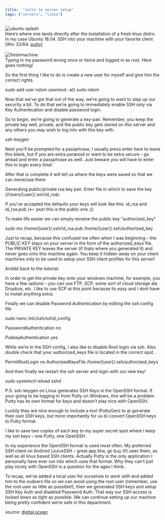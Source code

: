 ```yaml
---
title:  "intro to server setup"
tags: ["servers", "linux"]
---
```


![ubuntu splash](../assets/img/ubuntu16-04_tw_kevin.png)
<br>
Here’s where one lands directly after the installation of a fresh linux distro. In my case Ubuntu 16.04. SSH into your machine with your favorite client [Win 32/64: [putty](https://www.putty.org/)]
<br><br>
![freshmachine](../assets/img/freshmachine.png)
<br>
Typing in my password wrong once or twice and logged in as root. Here goes nothing!

So the first thing I like to do is create a new user for myself and give him the correct rights.

<div class="codeblok">
sudo add user ndom
usermod -aG sudo ndom
</div>

Now that we’ve got that out of the way, we’re going to want to step up our security a bit. To do that we’re going to immediately enable SSH only via Key Authentication and disable password login.

So to begin, we’re going to generate a key-pair. Remember, you keep the private key well, private, and the public key gets stored on this server and any others you may wish to log into with this key with.

<div class="codeblok"> 
ssh-keygen
 </div>

Next you’ll be prompted for a passphrase, I usually press enter here to leave this blank, but if you are extra paranoid or want to be extra secure – go ahead and enter a passphrase as well. Just beware you will have to enter this to login every time!

After that is complete it will tell us where the keys were saved so that we can move/use them.

<div class="codeblok"> 
Generating public/private rsa key pair.
Enter file in which to save the key (/Users/[user]/.ssh/id_rsa):
 </div>

If you’ve accepted the defaults your keys will look like this:
id_rsa and id_rsa.pub (<– psst this is the public one ;))

To make life easier we can simply rename the public key "authorized_key"

<div class="codeblok"> 
sudo mv /home/[user]/.ssh/id_rsa.pub /home/[user]/.ssh/authorized_key
 </div>

Just to recap, because this confused me often when I was beginning – the PUBLIC KEY stays on your server in the form of the authorized_keys file. The PRIVATE KEY leaves the server (if thats where you generated it) and never goes onto this machine again. You keep it hidden away on your client machines only to be used to setup your SSH client profiles for this server!

Anddd back to the tutorial:

In order to get the private key onto your windows machine, for example, you have a few options – you can use FTP, SCP, some sort of cloud storage ala Dropbox, etc. I like to use SCP at this point because its easy and I dont have to install anything extra.

Finally we can disable Password Authentication by editing the ssh config file

<div class="codeblok"> 
sudo nano /etc/ssh/sshd_config

PasswordAuthentication no

PubkeyAuthentication yes
 </div>

While we’re in the SSH config, I also like to disable Root login via ssh. Also double check that your authorized_keys file is located in the correct spot..

<div class="codeblok"> 
PermitRootLogin no
AuthorizedKeysFile /home/[user]/.ssh/authorized_keys
 </div>

And then finally we restart the ssh server and login with our new key!

<div class="codeblok"> 
sudo systemctl reload sshd
 </div>

P.S. ssh-keygen on Linux generates SSH Keys in the OpenSSH format. If your going to be logging in from Putty on Windows, this will be a problem. Putty has its own format for keys and doesn’t play nice with OpenSSH.

Luckily they are nice enough to include a tool (PuttyGen) to a) generate their own SSH keys, but more importantly for us b) convert OpenSSH keys to Putty format.

I like to save two copies of each key to my super secret spot where I keep my ssh keys – one Putty, one OpenSSH.

In my experience the OpenSSH format is used most often. My preferred SSH client on Android (JuiceSSH – great app btw, go buy it!) uses them, as well as all linux based SSH clients. Actually Putty is the only application I personally have ever run into which uses that format. Why they can’t just play nicely with OpenSSH is a question for the ages I think..

To recap, we’ve added a local user for ourselves to work with and added him to the sudoers file so we can avoid using the root user (remember, use the root user as little as possible!), then we generated SSH keys and setup SSH Key Auth and disabled Password Auth. That way our SSH access is locked down as tight as possible. We can continue setting up our machine being pretty confident we’re safe in this department.

source: [digital ocean](https://www.digitalocean.com/community/tutorials/initial-server-setup-with-ubuntu-16-04)

